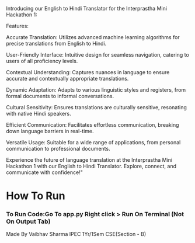 
Introducing our English to Hindi Translator for the Interprastha Mini Hackathon 1:

Features:

Accurate Translation: 
Utilizes advanced machine learning algorithms for precise translations from English to Hindi.

User-Friendly Interface: 
Intuitive design for seamless navigation, catering to users of all proficiency levels.

Contextual Understanding: 
Captures nuances in language to ensure accurate and contextually appropriate translations.

Dynamic Adaptation: 
Adapts to various linguistic styles and registers, from formal documents to informal conversations.

Cultural Sensitivity: 
Ensures translations are culturally sensitive, resonating with native Hindi speakers.

Efficient Communication: 
Facilitates effortless communication, breaking down language barriers in real-time.

Versatile Usage: 
Suitable for a wide range of applications, from personal communication to professional documents.

Experience the future of language translation at the Interprastha Mini Hackathon 1 with our English to Hindi Translator. Explore, connect, and communicate with confidence!"

<h1 align="centre" >How To Run</h1>
<h3 align="centre">
  To Run Code:Go To app.py
  Right click > Run On Terminal (Not On Output Tab)
</h3>




Made By Vaibhav Sharma 
IPEC 1Yr/1Sem
CSE(Section - B)


